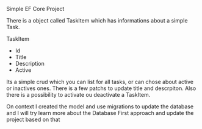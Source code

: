 Simple EF Core Project

There is a object called TaskItem which has informations about a simple Task.

TaskItem 
  - Id
  - Title
  - Description
  - Active


Its a simple crud which you can list for all tasks, or can chose about active or inactives ones.
There is a few patchs to update title and descrpiton. Also there is a possibility to activate ou deactivate a TaskItem.


On context I created the model and use migrations to update the database and I will try learn more about the Database First approach and update the project based on that
